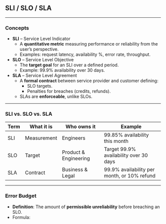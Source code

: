## SLI / SLO / SLA

---

### **Concepts**
* **SLI** – Service Level Indicator
  - A **quantitative metric** measuring performance or reliability from the user’s perspective.
  - Examples: request latency, availability %, error rate, throughput.
* **SLO** – Service Level Objective
  - The **target goal** for an SLI over a defined period.
  - Example: 99.9% availability over 30 days.
* **SLA** – Service Level Agreement
  - A **formal contract** between service provider and customer defining:
    - SLO targets.
    - Penalties for breaches (credits, refunds).
  - SLAs are **enforceable**, unlike SLOs.

---

### **SLI vs. SLO vs. SLA**
| Term | What it is | Who owns it | Example |
|------|------------|-------------|---------|
| SLI  | Measurement | Engineers | 99.85% availability this month |
| SLO  | Target | Product & Engineering | Target 99.9% availability over 30 days |
| SLA  | Contract | Business & Legal | 99.9% availability per month, or 10% refund |

---

### **Error Budget**
* **Definition**: The amount of **permissible unreliability** before breaching an SLO.
* Formula:
